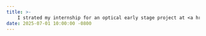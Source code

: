 ```yaml
---
title: >-
    I strated my internship for an optical early stage project at <a href="https://x.company/" target="_blank">Google X, the moonshot factory <i class="fas fa-angle-double-right"></i></a>
date: 2025-07-01 10:00:00 -0800
---
```


